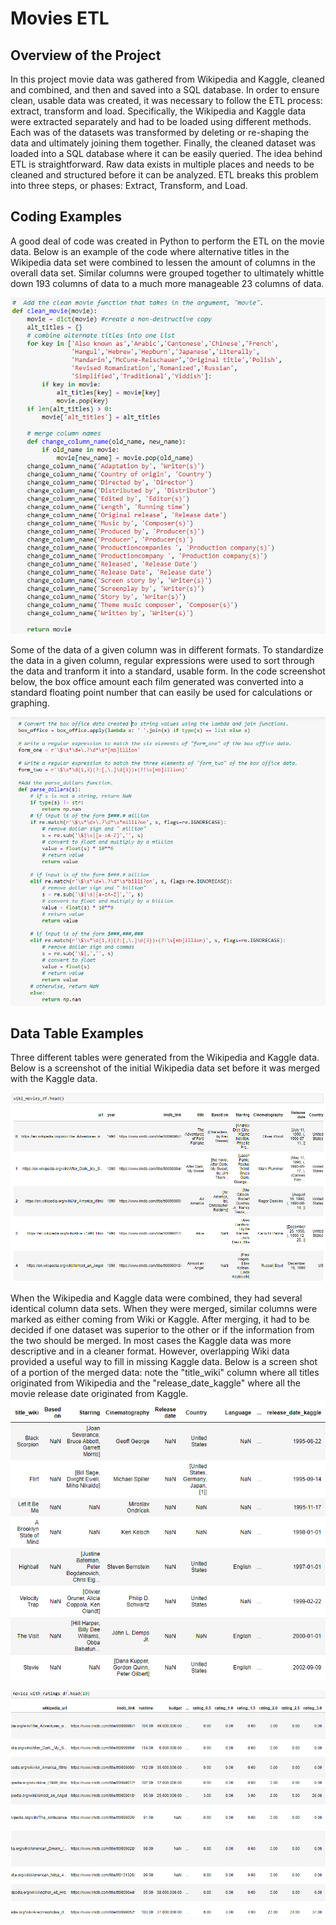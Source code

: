 # Movies ETL
## Overview of the Project
In this project movie data was gathered from Wikipedia and Kaggle, cleaned and combined, and then and saved into a SQL database. In order to ensure clean, usable data was created, it was necessary to follow the ETL process: extract, transform and load.  Specifically, the Wikipedia and Kaggle data were extracted separately and had to be loaded using different methods.  Each was of the datasets was transformed by deleting or re-shaping the data and ultimately joining them together.  Finally, the cleaned dataset was loaded into a SQL database where it can be easily queried.  The idea behind ETL is straightforward. Raw data exists in multiple places and needs to be cleaned and structured before it can be analyzed. ETL breaks this problem into three steps, or phases: Extract, Transform, and Load.

## Coding Examples
A good deal of code was created in Python to perform the ETL on the movie data.  Below is an example of the code where alternative titles in the Wikipedia data set were combined to lessen the amount of columns in the overall data set.  Similar columns were grouped together to ultimately whittle down 193 columns of data to a much more manageable 23 columns of data.    

![python example code #1](screenshots/python_coding_ex1.png)

Some of the data of a given column was in different formats.  To standardize the data in a given column, regular expressions were used to sort through the data and tranform it into a standard, usable form.  In the code screenshot below, the box office amount each film generated was converted into a standard floating point number that can easily be used for calculations or graphing.  

![python example code #2](screenshots/python_coding_ex2.png)

## Data Table Examples
Three different tables were generated from the Wikipedia and Kaggle data.  Below is a screenshot of the initial Wikipedia data set before it was merged with the Kaggle data.

![Table showing cleaned movie data](screenshots/movie_data.png)

When the Wikipedia and Kaggle data were combined, they had several identical column data sets.  When they were merged, similar columns were marked as either coming from Wiki or Kaggle.  After merging, it had to be decided if one dataset was superior to the other or if the information from the two should be merged.  In most cases the Kaggle data was more descriptive and in a cleaner format.  However, overlapping Wiki data provided a useful way to fill in missing Kaggle data.  Below is a screen shot of a portion of the merged data: note the "title_wiki" column where all titles originated from Wikipedia and the "release_date_kaggle" where all the movie release date originated from Kaggle. 
![Table showing cleaned movie data](screenshots/merged_movie_data.png)


![Table showing movie ratings](screenshots/movie_ratings.png)
